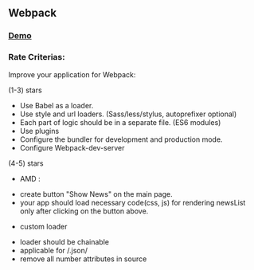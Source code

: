 ## Webpack

###  [Demo](https://evgladkiy.github.io/FrontCamp-es6-webpack/dist/)

### Rate Criterias:

Improve your application for Webpack:

(1-3) stars
- Use Babel as a loader.
- Use style and url loaders. (Sass/less/stylus, autoprefixer optional)
- Each part of logic should be in a separate file. (ES6 modules)
- Use plugins
- Configure the bundler for development and production mode.
- Configure Webpack-dev-server

(4-5) stars
- AMD :
* create button "Show News" on the main page.
* your app should load necessary code(css, js) for rendering newsList only after clicking on the button above.

- custom loader
* loader should be chainable
* applicable for /\.json/
* remove all number attributes in source
